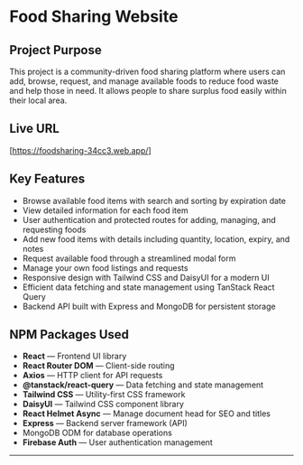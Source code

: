 # Food Sharing Website

## Project Purpose
This project is a community-driven food sharing platform where users can add, browse, request, and manage available foods to reduce food waste and help those in need. It allows people to share surplus food easily within their local area.

## Live URL
[https://foodsharing-34cc3.web.app/]  


## Key Features
- Browse available food items with search and sorting by expiration date
- View detailed information for each food item
- User authentication and protected routes for adding, managing, and requesting foods
- Add new food items with details including quantity, location, expiry, and notes
- Request available food through a streamlined modal form
- Manage your own food listings and requests
- Responsive design with Tailwind CSS and DaisyUI for a modern UI
- Efficient data fetching and state management using TanStack React Query
- Backend API built with Express and MongoDB for persistent storage

## NPM Packages Used
- **React** — Frontend UI library
- **React Router DOM** — Client-side routing
- **Axios** — HTTP client for API requests
- **@tanstack/react-query** — Data fetching and state management
- **Tailwind CSS** — Utility-first CSS framework
- **DaisyUI** — Tailwind CSS component library
- **React Helmet Async** — Manage document head for SEO and titles
- **Express** — Backend server framework (API)
-  MongoDB ODM for database operations
- **Firebase Auth** — User authentication management

---

